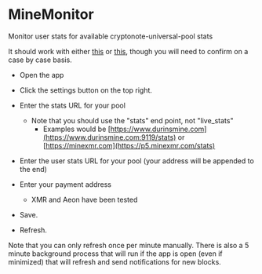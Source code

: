 # MineMonitor
Monitor user stats for available cryptonote-universal-pool stats

It should work with either [this](https://github.com/fancoder/cryptonote-universal-pool) or [this](https://github.com/zone117x/node-cryptonote-pool), though you will need to confirm on a case by case basis.

* Open the app
* Click the settings button on the top right.
* Enter the stats URL for your pool 
    * Note that you should use the "stats" end point, not "live_stats"
        * Examples would be [https://www.durinsmine.com](https://www.durinsmine.com:9119/stats) or [https://minexmr.com](https://p5.minexmr.com/stats)
* Enter the user stats URL for your pool (your address will be appended to the end)
* Enter your payment address
    * XMR and Aeon have been tested

* Save. 
* Refresh.

Note that you can only refresh once per minute manually. There is also a 5 minute background process that will run if the app is open (even if minimized) that will refresh and send notifications for new blocks.
